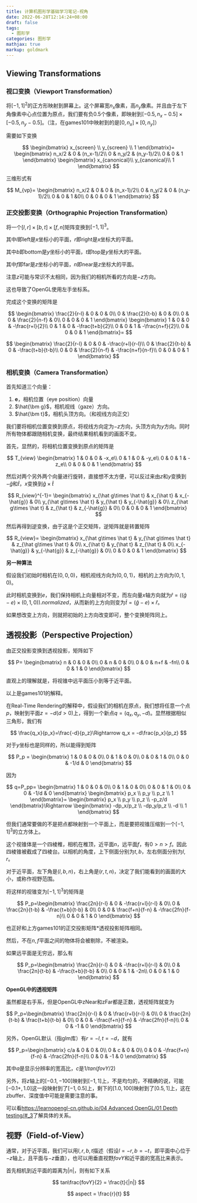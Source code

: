 ```yaml
---
title: 计算机图形学基础学习笔记-视角
date: 2022-06-28T12:14:24+08:00
draft: false
tags:
  - 图形学
categories: 图形学
mathjax: true
markup: goldmark
---
```


## Viewing Transformations

### 视口变换（Viewport Transformation）

将$[-1,1]^2$的正方形映射到屏幕上。这个屏幕宽$n_x$像素，高$n_y$像素。并且由于左下角像素中心点位置为原点，我们要有负0.5个像素，即映射到$[-0.5,n_x-0.5]\times[-0.5,n_y-0.5]$。（注，在games101中映射到的是$[0,n_x]\times[0,n_y]$）

需要如下变换

$$
\begin{bmatrix}
x_{screen} \\
y_{screen} \\
1
\end{bmatrix}=
\begin{bmatrix}
n_x/2  & 0 & (n_x-1)/2\\
0  & n_y/2 & (n_y-1)/2\\
0  & 0 & 1
\end{bmatrix}
\begin{bmatrix}
x_{canonical}\\
y_{canonical}\\
1
\end{bmatrix}
$$

三维形式有

$$
M_{vp}=
\begin{bmatrix}
n_x/2 & 0 & 0 & (n_x-1)/2\\
0  & n_y/2  & 0 & (n_y-1)/2\\
0  & 0 & 1 &0\\
0 & 0 & 0 & 1
\end{bmatrix}
$$

### 正交投影变换（Orthographic Projection Transformation）

将一个$[l,r]\times[b,t]\times[f,n]$矩阵变换到$[-1,1]^3$。

其中$l$即left是$x$坐标小的平面，$r$即right是$x$坐标大的平面。

其中$b$即bottom是$y$坐标小的平面，$t$即top是$y$坐标大的平面。

其中$f$即far是$z$坐标小的平面，$n$即near是$z$坐标大的平面。

注意$z$可能与常识不太相同，因为我们的相机所看的方向是$-z$方向。

这也导致了OpenGL使用左手坐标系。

完成这个变换的矩阵是

$$
\begin{bmatrix}
\frac{2}{r-l}  & 0 & 0 & 0\\
0  & \frac{2}{t-b} & 0 & 0\\
0  & 0 & \frac{2}{n-f} & 0\\
0  & 0 & 0 & 1
\end{bmatrix}
\begin{bmatrix}
1  & 0 & 0 & -\frac{r+l}{2}\\
0  & 1 & 0 & -\frac{t+b}{2}\\
0  & 0 & 1 & -\frac{n+f}{2}\\
0  & 0 & 0 & 1
\end{bmatrix}=
$$

$$
\begin{bmatrix}
\frac{2}{r-l}  & 0 & 0 & -\frac{r+l}{r-l}\\
0  & \frac{2}{t-b} & 0 & -\frac{t+b}{t-b}\\
0  & 0 & \frac{2}{n-f} & -\frac{n+f}{n-f}\\
0  & 0 & 0 & 1
\end{bmatrix}
$$

### 相机变换（Camera Transformation）

首先知道三个向量：

1. $\bm e$，相机位置（eye position）向量
2. $\hat{\bm g}$，相机视线（gaze）方向。
3. $\hat{\bm t}$，相机头顶方向。（和视线方向正交）

我们要将相机位置变换到原点，将视线方向定为$-z$方向，头顶方向为$y$方向。同时所有物体都跟随相机变换，最终结果相机看到的画面不变。

首先，显然的，将相机位置变换到原点的矩阵是

$$
T_{view}
\begin{bmatrix}
1  & 0 & 0 & -x_e\\
0  & 1 & 0 & -y_e\\
0  & 0 & 1 & -z_e\\
0  & 0 & 0 & 1
\end{bmatrix}
$$

然后对两个另外两个向量进行旋转，直接想不太方便，可以反过来由$z$和$y$变换到$-\hat g$和$\hat t$，$x$变换到$\hat g\times \hat t$

$$
R_{view}^{-1}=
\begin{bmatrix}
x_{\hat g\times \hat t}  & x_{\hat t} & x_{-\hat{g}} & 0\\
y_{\hat g\times \hat t}  & y_{\hat t} & y_{-\hat{g}} & 0\\
z_{\hat g\times \hat t}  & z_{\hat t} & z_{-\hat{g}} & 0\\
0  & 0 & 0 & 1
\end{bmatrix}
$$

然后再得到逆变换，由于这是个正交矩阵，逆矩阵就是转置矩阵

$$
R_{view}=
\begin{bmatrix}
x_{\hat g\times \hat t}  & y_{\hat g\times \hat t} & z_{\hat g\times \hat t} & 0\\
x_{\hat t}  & y_{\hat t} & z_{\hat t} & 0\\
x_{-\hat{g}}  & y_{-\hat{g}} & z_{-\hat{g}} & 0\\
0  & 0 & 0 & 1
\end{bmatrix}
$$

**另一种算法**

假设我们初始时相机在$(0,0,0)$，相机视线方向为$(0,0,1)$，相机的上方向为$(0,1,0)$。

此时相机变换到$e$，我们保持相机上向量相对不变，而左向量$x$轴方向就为$\hat r=((\hat g-e)\times (0,1,0)).normalized$，从而新的上方向则变为$\hat t=(\hat g-e)\times\hat r$。

如果想改变上方向，则就把初始的上方向改变即可，整个变换矩阵同上。

## 透视投影（Perspective Projection）

由正交投影变换到透视投影，矩阵如下

$$
P=
\begin{bmatrix}
n  & 0 & 0 & 0\\
0  & n & 0 & 0\\
0  & 0 & n+f & -fn\\
0  & 0 & 1 & 0
\end{bmatrix}
$$

直观上的理解就是，将视锥中远平面压小到等于近平面。

以上是games101的解释。

在Real-Time Rendering的解释中，假设我们的相机在原点，我们想将任意一个点$p$，映射到平面$z=-d(d>0)$上，得到一个新点$q=(q_x,q_y,-d)$。显然根据相似三角形，我们有

$$
\frac{q_x}{p_x}=\frac{-d}{p_z}\Rightarrow q_x = -d\frac{p_x}{p_z}
$$

对于$y$坐标也是同样的，所以能得到矩阵

$$
P_p = \begin{bmatrix}
1  & 0 & 0 & 0\\
0  & 1 & 0 & 0\\
0  & 0 & 1 & 0\\
0  & 0 & -1/d & 0
\end{bmatrix}
$$

因为

$$
q=P_pp=
\begin{bmatrix}
1  & 0 & 0 & 0\\
0  & 1 & 0 & 0\\
0  & 0 & 1 & 0\\
0  & 0 & -1/d & 0
\end{bmatrix}
\begin{bmatrix}
p_x  \\
p_y  \\
p_z  \\
1     
\end{bmatrix}=
\begin{bmatrix}
p_x  \\
p_y  \\
p_z  \\
-p_z/d     
\end{bmatrix}\Rightarrow
\begin{bmatrix}
-dp_x/p_z  \\
-dp_y/p_z  \\
-d  \\
1     
\end{bmatrix}
$$

但我们通常要做的不是把点都映射到一个平面上，而是要把视锥压缩到一个$[-1,1]^3$的立方体上。

这个视锥体是一个四棱椎，相机在椎顶，近平面$n$，远平面$f$，有$0>n>f$。因此四棱锥被截成了四棱台。以相机的角度，上下侧面分别为$t,b$，左右侧面分别为$l,r$。

对于近平面，左下角是$(l,b,n)$，右上角是$(r,t,n)$，决定了我们能看到的画面的大小，或称作视野范围。    

将这样的视锥变为$[-1,1]^3$的矩阵是

$$
P_p=\begin{bmatrix}
\frac{2n}{r-l}  & 0 & -\frac{r+l}{r-l} & 0\\
0  & \frac{2n}{t-b} & -\frac{t+b}{t-b} & 0\\
0  & 0 & \frac{f+n}{f-n} & -\frac{2fn}{f-n}\\
0  & 0 & 1 & 0
\end{bmatrix}
$$

也正好和上方games101的正交投影矩阵*透视投影矩阵相同。

然后，不在$n,f$平面之间的物体将会被剔除，不被渲染。

如果远平面是无穷远，那么有

$$
P_p=\begin{bmatrix}
\frac{2n}{r-l}  & 0 & -\frac{r+l}{r-l} & 0\\
0  & \frac{2n}{t-b} & -\frac{t+b}{t-b} & 0\\
0  & 0 & 1 & -2n\\
0  & 0 & 1 & 0
\end{bmatrix}
$$

**OpenGL中的透视矩阵**

虽然都是右手系，但是OpenGL中zNear和zFar都是正数，透视矩阵就变为

$$
P_p=\begin{bmatrix}
\frac{2n}{r-l}  & 0 & \frac{r+l}{r-l} & 0\\
0  & \frac{2n}{t-b} & \frac{t+b}{t-b} & 0\\
0  & 0 & -\frac{f+n}{f-n} & -\frac{2fn}{f-n}\\
0  & 0 & -1 & 0
\end{bmatrix}
$$

另外，OpenGL默认（指glm库）有$r=-l,t=-d$，就有

$$
P_p=\begin{bmatrix}
c/a  & 0 & 0 & 0\\
0  & c & 0 & 0\\
0  & 0 & -\frac{f+n}{f-n} & -\frac{2fn}{f-n}\\
0  & 0 & -1 & 0
\end{bmatrix}
$$

其中$a$是显示分辨率的宽高比，$c$是$1/tan(fovY/2)$

另外，将$z$轴上的$[-0.1,-100]$映射到$[-1,1]$上，不是均匀的，不精确的说，可能$[-0.1+,1.0]$这一段映射到了$[-1,0.5]$上，剩下的$[1.0,100]$映射到了$[0.5,1]$上，这在zbuffer、深度值中可能是需要注意的事。

可以看[https://learnopengl-cn.github.io/04 Advanced OpenGL/01 Depth testing/#_3](https://learnopengl-cn.github.io/04%20Advanced%20OpenGL/01%20Depth%20testing/#_3)了解具体的关系。

## 视野（Field-of-View）

通常，对于近平面，我们可以用$l,r,b,t$描述（假设$l=-r,b=-t$，即平面中心位于$-z$轴上，且平面与$-z$垂直），也可以用垂直视野$fovY$和近平面的宽高比来表示。

首先相机到近平面的距离为$|n|$，则有如下关系

$$
tan\frac{fovY}{2} = \frac{t}{|n|}
$$

$$
aspect = \frac{r}{t}
$$

